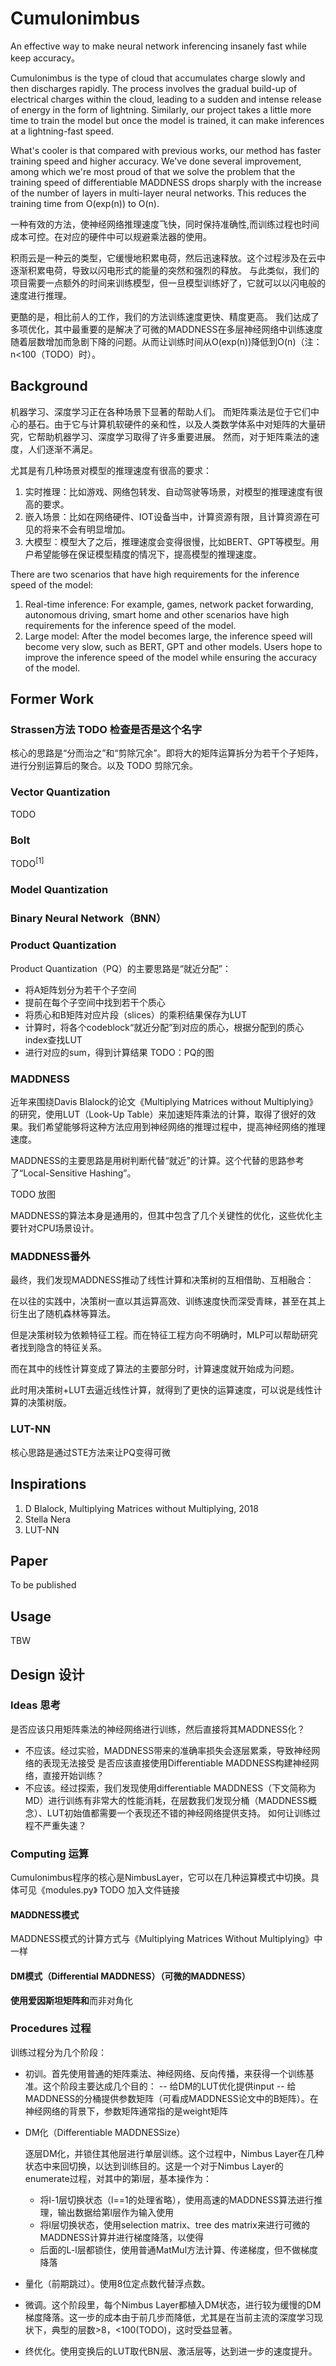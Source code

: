 # Cumulonimbus
An effective way to make neural network inferencing insanely fast while keep accuracy。

Cumulonimbus is the type of cloud that accumulates charge slowly and then discharges rapidly. The process involves the gradual build-up of electrical charges within the cloud, leading to a sudden and intense release of energy in the form of lightning.
Similarly, our project takes a little more time to train the model but once the model is trained, it can make inferences at a lightning-fast speed.

What's cooler is that compared with previous works, our method has faster training speed and higher accuracy.
We've done several improvement, among which we're most proud of that we solve the problem that the training speed of differentiable MADDNESS drops sharply with the increase of the number of layers in multi-layer neural networks. This reduces the training time from O(exp(n)) to O(n).

一种有效的方法，使神经网络推理速度飞快，同时保持准确性,而训练过程也时间成本可控。在对应的硬件中可以规避乘法器的使用。

积雨云是一种云的类型，它缓慢地积累电荷，然后迅速释放。这个过程涉及在云中逐渐积累电荷，导致以闪电形式的能量的突然和强烈的释放。
与此类似，我们的项目需要一点额外的时间来训练模型，但一旦模型训练好了，它就可以以闪电般的速度进行推理。

更酷的是，相比前人的工作，我们的方法训练速度更快、精度更高。
我们达成了多项优化，其中最重要的是解决了可微的MADDNESS在多层神经网络中训练速度随着层数增加而急剧下降的问题。从而让训练时间从O(exp(n))降低到O(n)（注：n<100（TODO）时）。

## Background
机器学习、深度学习正在各种场景下显著的帮助人们。
而矩阵乘法是位于它们中心的基石。由于它与计算机软硬件的亲和性，以及人类数学体系中对矩阵的大量研究，它帮助机器学习、深度学习取得了许多重要进展。
然而，对于矩阵乘法的速度，人们逐渐不满足。

尤其是有几种场景对模型的推理速度有很高的要求：
1. 实时推理：比如游戏、网络包转发、自动驾驶等场景，对模型的推理速度有很高的要求。
1. 嵌入场景：比如在网络硬件、IOT设备当中，计算资源有限，且计算资源在可见的将来不会有明显增加。
2. 大模型：模型大了之后，推理速度会变得很慢，比如BERT、GPT等模型。用户希望能够在保证模型精度的情况下，提高模型的推理速度。 


There are two scenarios that have high requirements for the inference speed of the model:
1. Real-time inference: For example, games, network packet forwarding, autonomous driving, smart home and other scenarios have high requirements for the inference speed of the model.
2. Large model: After the model becomes large, the inference speed will become very slow, such as BERT, GPT and other models. Users hope to improve the inference speed of the model while ensuring the accuracy of the model.

## Former Work
### Strassen方法 TODO 检查是否是这个名字
核心的思路是“分而治之”和“剪除冗余”。即将大的矩阵运算拆分为若干个子矩阵，进行分别运算后的聚合。以及 TODO 剪除冗余。

### Vector Quantization
TODO
### Bolt
TODO<sup>[1]</sup>

### Model Quantization

### Binary Neural Network（BNN）

### Product Quantization
Product Quantization（PQ）的主要思路是“就近分配”：

- 将A矩阵划分为若干个子空间
- 提前在每个子空间中找到若干个质心
- 将质心和B矩阵对应片段（slices）的乘积结果保存为LUT
- 计算时，将各个codeblock“就近分配”到对应的质心，根据分配到的质心index查找LUT
- 进行对应的sum，得到计算结果
TODO：PQ的图


### MADDNESS
近年来围绕Davis Blalock的论文《Multiplying Matrices without Multiplying》的研究，使用LUT（Look-Up Table）来加速矩阵乘法的计算，取得了很好的效果。我们希望能够将这种方法应用到神经网络的推理过程中，提高神经网络的推理速度。

MADDNESS的主要思路是用树判断代替“就近”的计算。这个代替的思路参考了“Local-Sensitive Hashing”。

TODO 放图

MADDNESS的算法本身是通用的，但其中包含了几个关键性的优化，这些优化主要针对CPU场景设计。

### MADDNESS番外
最终，我们发现MADDNESS推动了线性计算和决策树的互相借助、互相融合：

在以往的实践中，决策树一直以其运算高效、训练速度快而深受青睐，甚至在其上衍生出了随机森林等算法。

但是决策树较为依赖特征工程。而在特征工程方向不明确时，MLP可以帮助研究者找到隐含的特征关系。

而在其中的线性计算变成了算法的主要部分时，计算速度就开始成为问题。

此时用决策树+LUT去逼近线性计算，就得到了更快的运算速度，可以说是线性计算的决策树版。

### LUT-NN
核心思路是通过STE方法来让PQ变得可微

## Inspirations
1. D Blalock, Multiplying Matrices without Multiplying, 2018
2. Stella Nera
3. LUT-NN



## Paper
To be published

## Usage
TBW

## Design 设计
### Ideas 思考
是否应该只用矩阵乘法的神经网络进行训练，然后直接将其MADDNESS化？
- 不应该。经过实验，MADDNESS带来的准确率损失会逐层累乘，导致神经网络的表现无法接受
是否应该直接使用Differentiable MADDNESS构建神经网络，直接开始训练？
- 不应该。经过探索，我们发现使用differentiable MADDNESS（下文简称为MD）进行训练有非常大的性能消耗，在层数我们发现分桶（MADDNESS概念）、LUT初始值都需要一个表现还不错的神经网络提供支持。
如何让训练过程不严重失速？
### Computing 运算
Cumulonimbus程序的核心是NimbusLayer，它可以在几种运算模式中切换。具体可见《modules.py》 TODO 加入文件链接

#### MADDNESS模式
MADDNESS模式的计算方式与《Multiplying Matrices Without Multiplying》中一样
#### DM模式（Differential MADDNESS）（可微的MADDNESS）
 **使用爱因斯坦矩阵和**而非对角化
### Procedures 过程
训练过程分为几个阶段：
- 初训。首先使用普通的矩阵乘法、神经网络、反向传播，来获得一个训练基准。这个阶段主要达成几个目的：
-- 给DM的LUT优化提供input
-- 给MADDNESS的分桶提供参数矩阵（可看成MADDNESS论文中的B矩阵）。在神经网络的背景下，参数矩阵通常指的是weight矩阵
- DM化（Differentiable MADDNESSize）

  逐层DM化，并锁住其他层进行单层训练。这个过程中，Nimbus Layer在几种状态中来回切换，以达到训练目的。这是一个对于Nimbus Layer的enumerate过程，对其中的第l层，基本操作为：
  - 将l-1层切换状态（l==1的处理省略），使用高速的MADDNESS算法进行推理，输出数据给第l层作为输入使用
  - 将l层切换状态，使用selection matrix、tree des matrix来进行可微的MADDNESS计算并进行梯度降落，以使得
  - 后面的L-l层都锁住，使用普通MatMul方法计算、传递梯度，但不做梯度降落
- 量化（前期跳过）。使用8位定点数代替浮点数。
- 微调。这个阶段里，每个Nimbus Layer都植入DM状态，进行较为缓慢的DM梯度降落。这一步的成本由于前几步而降低，尤其是在当前主流的深度学习现状下，典型的层数>8，<100(TODO)，这时受益显著。
- 终优化。使用变换后的LUT取代BN层、激活层等，达到进一步的速度提升。